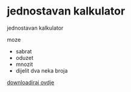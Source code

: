 # jednostavan kalkulator

jednostavan kalkulator

moze 
- sabrat
- oduzet
- mnozit 
- dijelit dva neka broja


[downloadiraj ovdje](https://github.com/mubarakappa/kalkulator/raw/master/kalkulator/bin/Release/kalkulator.exe)
